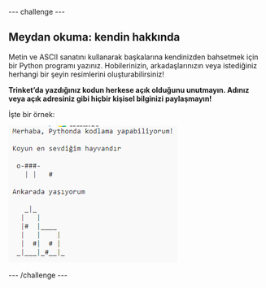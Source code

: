 --- challenge ---

## Meydan okuma: kendin hakkında

Metin ve ASCII sanatını kullanarak başkalarına kendinizden bahsetmek için bir Python programı yazınız. Hobilerinizin, arkadaşlarınızın veya istediğiniz herhangi bir şeyin resimlerini oluşturabilirsiniz!

**Trinket’da yazdığınız kodun herkese açık olduğunu unutmayın. Adınız veya açık adresiniz gibi hiçbir kişisel bilginizi paylaşmayın!**

İşte bir örnek:

![ekran görüntüsü](images/me-about.png)

--- /challenge ---